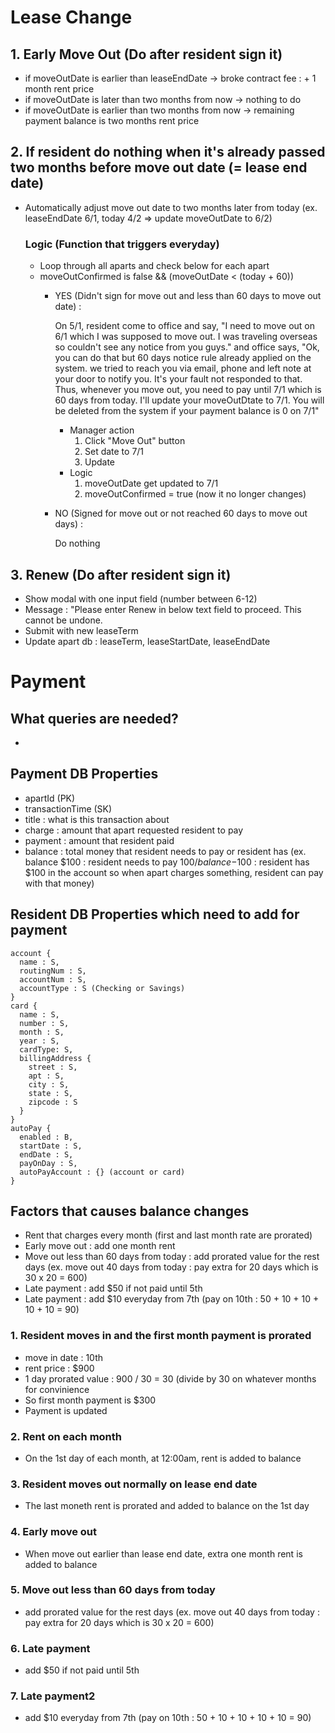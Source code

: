 # Lease Change

## 1. Early Move Out (Do after resident sign it)
- if moveOutDate is earlier than leaseEndDate
  -> broke contract fee : + 1 month rent price
- if moveOutDate is later than two months from now
  -> nothing to do
- if moveOutDate is earlier than two months from now
  -> remaining payment balance is two months rent price


## 2. If resident do nothing when it's already passed two months before move out date (= lease end date)
- Automatically adjust move out date to two months later from today
  (ex. leaseEndDate 6/1, today 4/2 => update moveOutDate to 6/2)

  ### Logic (Function that triggers everyday)
  - Loop through all aparts and check below for each apart
  - moveOutConfirmed is false && (moveOutDate < (today + 60))
      - YES (Didn't sign for move out and less than 60 days to move out date) : 

          On 5/1, resident come to office and say, 
          "I need to move out on 6/1 which I was supposed to move out.
          I was traveling overseas so couldn't see any notice from you guys."
          and office says,
          "Ok, you can do that but 60 days notice rule already applied
          on the system. we tried to reach you via email, phone 
          and left note at your door to notify you.
          It's your fault not responded to that.
          Thus, whenever you move out, you need to pay until 7/1 
          which is 60 days from today.
          I'll update your moveOutDtate to 7/1.
          You will be deleted from the system if your payment balance is 0 on 7/1"

        - Manager action
          1. Click "Move Out" button
          2. Set date to 7/1
          3. Update
        - Logic
          1. moveOutDate get updated to 7/1
          2. moveOutConfirmed = true (now it no longer changes)
      
      - NO (Signed for move out or not reached 60 days to move out days) : 
      
        Do nothing

## 3. Renew (Do after resident sign it)
- Show modal with one input field (number between 6-12)
- Message : "Please enter Renew in below text field to proceed.
This cannot be undone.
- Submit with new leaseTerm
- Update apart db : leaseTerm, leaseStartDate, leaseEndDate


# Payment
## What queries are needed?
- 

## Payment DB Properties
- apartId (PK)
- transactionTime (SK)
- title : what is this transaction about
- charge : amount that apart requested resident to pay
- payment : amount that resident paid
- balance : total money that resident needs to pay or resident has
  (ex. balance $100 : resident needs to pay $100 / balance -$100 : resident has $100 in the account so when apart charges something, resident can pay with that money)

## Resident DB Properties which need to add for payment
```
account {
  name : S,
  routingNum : S,
  accountNum : S,
  accountType : S (Checking or Savings)
}
card { 
  name : S,
  number : S,
  month : S,
  year : S,
  cardType: S,
  billingAddress {
    street : S,
    apt : S,
    city : S,
    state : S,
    zipcode : S
  }
}
autoPay {
  enabled : B,
  startDate : S,
  endDate : S,
  payOnDay : S,
  autoPayAccount : {} (account or card)
}
```

## Factors that causes balance changes
- Rent that charges every month (first and last month rate are prorated)
- Early move out : add one month rent
- Move out less than 60 days from today : add prorated value for the rest days (ex. move out 40 days from today : pay extra for 20 days which is 30 x 20 = 600)
- Late payment : add $50 if not paid until 5th
- Late payment : add $10 everyday from 7th (pay on 10th : 50 + 10 + 10 + 10 + 10 = 90)

### 1. Resident moves in and the first month payment is prorated
- move in date : 10th
- rent price : $900
- 1 day prorated value : 900 / 30 = 30 (divide by 30 on whatever months for convinience
- So first month payment is $300
- Payment is updated 

### 2. Rent on each month
- On the 1st day of each month, at 12:00am, rent is added to balance

### 3. Resident moves out normally on lease end date
- The last moneth rent is prorated and added to balance on the 1st day

### 4. Early move out
- When move out earlier than lease end date, extra one month rent is added to balance

### 5. Move out less than 60 days from today
- add prorated value for the rest days (ex. move out 40 days from today : pay extra for 20 days which is 30 x 20 = 600)

### 6. Late payment
- add $50 if not paid until 5th

### 7. Late payment2
- add $10 everyday from 7th (pay on 10th : 50 + 10 + 10 + 10 + 10 = 90)